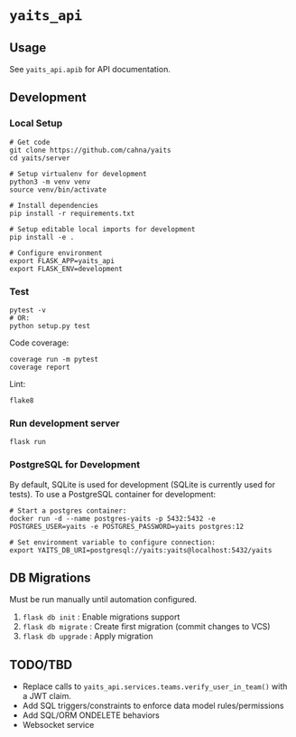 # `yaits_api`

## Usage

See `yaits_api.apib` for API documentation.

## Development

### Local Setup

```
# Get code
git clone https://github.com/cahna/yaits
cd yaits/server

# Setup virtualenv for development
python3 -m venv venv
source venv/bin/activate

# Install dependencies
pip install -r requirements.txt

# Setup editable local imports for development
pip install -e .

# Configure environment
export FLASK_APP=yaits_api
export FLASK_ENV=development
```

### Test

```
pytest -v
# OR:
python setup.py test
```

Code coverage:

```
coverage run -m pytest
coverage report
```

Lint:

```
flake8
```

### Run development server

```
flask run
```

### PostgreSQL for Development

By default, SQLite is used for development (SQLite is currently used for tests).
To use a PostgreSQL container for development:

```
# Start a postgres container:
docker run -d --name postgres-yaits -p 5432:5432 -e POSTGRES_USER=yaits -e POSTGRES_PASSWORD=yaits postgres:12

# Set environment variable to configure connection:
export YAITS_DB_URI=postgresql://yaits:yaits@localhost:5432/yaits
```

## DB Migrations

Must be run manually until automation configured.

1. `flask db init` : Enable migrations support
2. `flask db migrate` : Create first migration (commit changes to VCS)
3. `flask db upgrade` : Apply migration

## TODO/TBD

- Replace calls to `yaits_api.services.teams.verify_user_in_team()` with a JWT claim.
- Add SQL triggers/constraints to enforce data model rules/permissions
- Add SQL/ORM ONDELETE behaviors
- Websocket service
